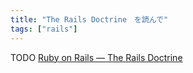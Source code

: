 ```yaml
---
title: "The Rails Doctrine　を読んで"
tags: ["rails"]
---
```


TODO
[Ruby on Rails — The Rails Doctrine](https://rubyonrails.org/doctrine)
